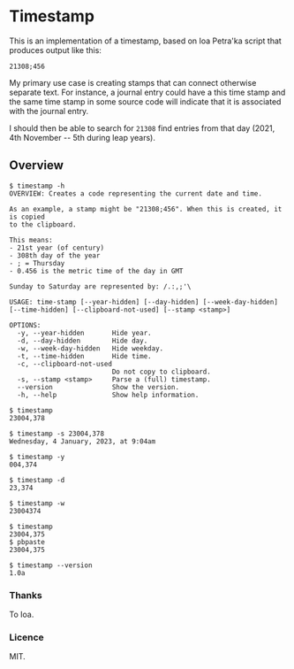#  Timestamp

This is an implementation of a timestamp, based on Ioa Petra'ka script that produces output like this:

`21308;456`

My primary use case is creating stamps that can connect otherwise separate text. For instance, a journal entry could have a this time stamp and the same time stamp in some source code will indicate that it is associated with the journal entry.

I should then be able to search for `21308` find entries from that day (2021, 4th November -- 5th during leap years).

## Overview

```
$ timestamp -h
OVERVIEW: Creates a code representing the current date and time.

As an example, a stamp might be "21308;456". When this is created, it is copied
to the clipboard.

This means:
- 21st year (of century)
- 308th day of the year
- ; = Thursday
- 0.456 is the metric time of the day in GMT

Sunday to Saturday are represented by: /.:,;'\

USAGE: time-stamp [--year-hidden] [--day-hidden] [--week-day-hidden] [--time-hidden] [--clipboard-not-used] [--stamp <stamp>]

OPTIONS:
  -y, --year-hidden       Hide year.
  -d, --day-hidden        Hide day.
  -w, --week-day-hidden   Hide weekday.
  -t, --time-hidden       Hide time.
  -c, --clipboard-not-used
                          Do not copy to clipboard.
  -s, --stamp <stamp>     Parse a (full) timestamp.
  --version               Show the version.
  -h, --help              Show help information.
```

```
$ timestamp
23004,378
```

```
$ timestamp -s 23004,378
Wednesday, 4 January, 2023, at 9:04am
```

```
$ timestamp -y
004,374
```

```
$ timestamp -d
23,374
```

```
$ timestamp -w
23004374
```

```
$ timestamp
23004,375
$ pbpaste
23004,375
```

```
$ timestamp --version
1.0a
```

### Thanks

To Ioa.

### Licence

MIT.
